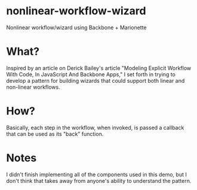 nonlinear-workflow-wizard
=========================

Nonlinear workflow/wizard using Backbone + Marionette

# What?

Inspired by an article on Derick Bailey's article "Modeling Explicit Workflow With Code, In JavaScript And Backbone Apps," I set forth in trying to develop a pattern for building wizards that could support both linear and non-linear workflows.

# How?

Basically, each step in the workflow, when invoked, is passed a callback that can be used as its "back" function.

# Notes

I didn't finish implementing all of the components used in this demo, but I don't think that takes away from anyone's ability to understand the pattern. 

